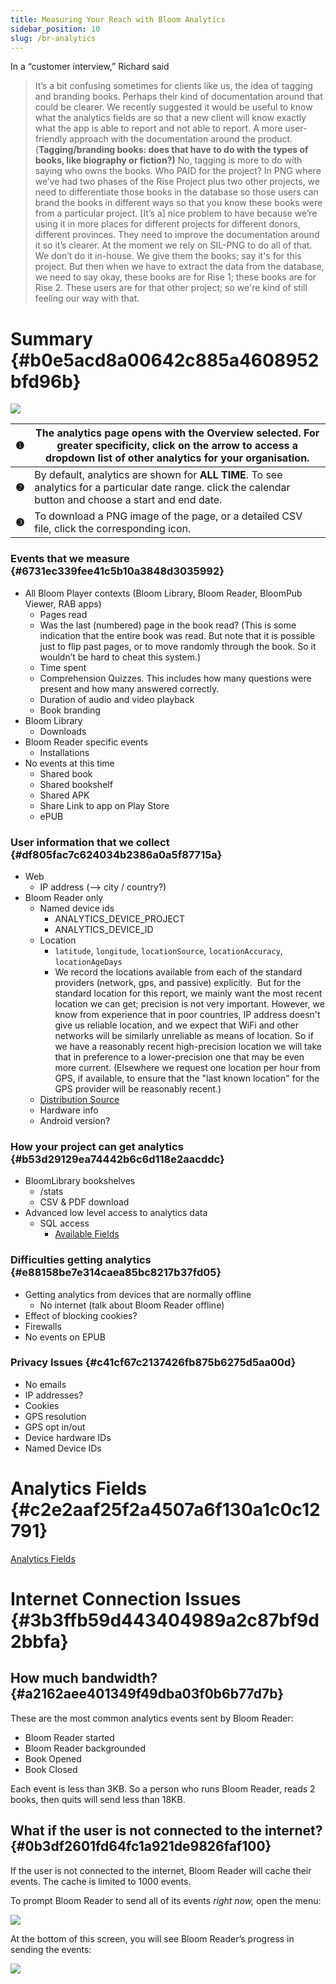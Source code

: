 ```yaml
---
title: Measuring Your Reach with Bloom Analytics
sidebar_position: 10
slug: /br-analytics
---
```




In a “customer interview,” Richard said


> It’s a bit confusing sometimes for clients like us, the idea of tagging and branding books. Perhaps their kind of documentation around that could be clearer. We recently suggested it would be useful to know what the analytics fields are so that a new client will know exactly what the app is able to report and not able to report. A more user-friendly approach with the documentation around the product. (**Tagging/branding books: does that have to do with the types of books, like biography or fiction?)** No, tagging is more to do with saying who owns the books. Who PAID for the project? In PNG where we’ve had two phases of the Rise Project plus two other projects, we need to differentiate those books in the database so those users can brand the books in different ways so that you know these books were from a particular project. [It’s a] nice problem to have because we’re using it in more places for different projects for different donors, different provinces. They need to improve the documentation around it so it’s clearer. At the moment we rely on SIL-PNG to do all of that. We don’t do it in-house. We give them the books; say it's for this project. But then when we have to extract the data from the database, we need to say okay, these books are for Rise 1; these books are for Rise 2. These users are for that other project; so we're kind of still feeling our way with that.


# Summary {#b0e5acd8a00642c885a4608952bfd96b}


![](./316840438.png)


| **❶** | The analytics page opens with the **Overview** selected. For greater specificity, click on the arrow to access a dropdown list of other analytics for your organisation.  |
| ----- | ------------------------------------------------------------------------------------------------------------------------------------------------------------------------- |
| **❷** | By default, analytics are shown for **ALL TIME**. To see analytics for a particular date range. click the calendar button and choose a start and end date.                |
| **❸** | To download a PNG image of the page, or a detailed CSV file, click the corresponding icon.                                                                                |


### Events that we measure {#6731ec339fee41c5b10a3848d3035992}

- All Bloom Player contexts (Bloom Library, Bloom Reader, BloomPub Viewer, RAB apps)
	- Pages read
	- Was the last (numbered) page in the book read? (This is some indication that the entire book was read. But note that it is possible just to flip past pages, or to move randomly through the book. So it wouldn’t be hard to cheat this system.)
	- Time spent
	- Comprehension Quizzes. This includes how many questions were present and how many answered correctly.
	- Duration of audio and video playback
	- Book branding
- Bloom Library
	- Downloads
- Bloom Reader specific events
	- Installations
- No events at this time
	- Shared book
	- Shared bookshelf
	- Shared APK
	- Share Link to app on Play Store
	- ePUB

### User information that we collect {#df805fac7c624034b2386a0a5f87715a}

- Web
	- IP address (--> city / country?)
- Bloom Reader only
	- Named device ids
		- ANALYTICS_DEVICE_PROJECT
		- ANALYTICS_DEVICE_ID
	- Location
		- `latitude`, `longitude`, `locationSource`, `locationAccuracy`, `locationAgeDays`
		- We record the locations available from each of the standard providers (network, gps, and passive) explicitly.  But for the standard location for this report, we mainly want the most recent location we can get; precision is not very important. 
		However, we know from experience that in poor countries, IP address doesn't give us reliable location, and we expect that WiFi and other networks will be similarly unreliable as means of location. So if we have a reasonably recent high-precision location we will take that in preference to a lower-precision one that may be even more current. (Elsewhere we request one location per hour from GPS, if available, to ensure that the "last known location" for the GPS provider will be reasonably recent.)
	- [Distribution Source](/br-campaigns)
	- Hardware info
	- Android version?

### How your project can get analytics {#b53d29129ea74442b6c6d118e2aacddc}

- BloomLibrary bookshelves
	- /stats
	- CSV & PDF download
- Advanced low level access to analytics data
	- SQL access
		- [Available Fields](/analytic-fields)

### Difficulties getting analytics {#e88158be7e314caea85bc8217b37fd05}

- Getting analytics from devices that are normally offline
	- No internet (talk about Bloom Reader offline)
- Effect of blocking cookies?
- Firewalls
- No events on EPUB

### Privacy Issues {#c41cf67c2137426fb875b6275d5aa00d}

- No emails
- IP addresses?
- Cookies
- GPS resolution
- GPS opt in/out
- Device hardware IDs
- Named Device IDs

# Analytics Fields {#c2e2aaf25f2a4507a6f130a1c0c12791}


[Analytics Fields](/analytic-fields)


# Internet Connection Issues {#3b3ffb59d443404989a2c87bf9d2bbfa}


## How much bandwidth? {#a2162aee401349f49dba03f0b6b77d7b}


These are the most common analytics events sent by Bloom Reader:

- Bloom Reader started
- Bloom Reader backgrounded
- Book Opened
- Book Closed

Each event is less than 3KB. So a person who runs Bloom Reader, reads 2 books, then quits will send less than 18KB.


## What if the user is not connected to the internet? {#0b3df2601fd64fc1a921de9826faf100}


If the user is not connected to the internet, Bloom Reader will cache their events. The cache is limited to 1000 events.


To prompt Bloom Reader to send all of its events _right now,_ open the menu:


![](./475455318.png)


At the bottom of this screen, you will see Bloom Reader’s progress in sending the events:


![](./383791442.png)

